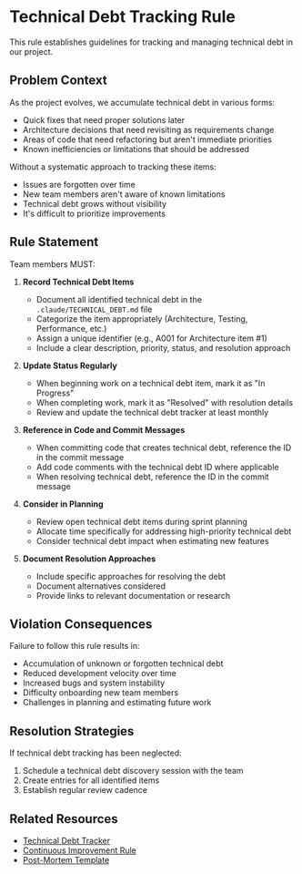 # Technical Debt Tracking Rule

This rule establishes guidelines for tracking and managing technical debt in our project.

## Problem Context

As the project evolves, we accumulate technical debt in various forms:
- Quick fixes that need proper solutions later
- Architecture decisions that need revisiting as requirements change
- Areas of code that need refactoring but aren't immediate priorities
- Known inefficiencies or limitations that should be addressed

Without a systematic approach to tracking these items:
- Issues are forgotten over time
- New team members aren't aware of known limitations
- Technical debt grows without visibility
- It's difficult to prioritize improvements

## Rule Statement

Team members MUST:

1. **Record Technical Debt Items**
   - Document all identified technical debt in the `.claude/TECHNICAL_DEBT.md` file
   - Categorize the item appropriately (Architecture, Testing, Performance, etc.)
   - Assign a unique identifier (e.g., A001 for Architecture item #1)
   - Include a clear description, priority, status, and resolution approach

2. **Update Status Regularly**
   - When beginning work on a technical debt item, mark it as "In Progress"
   - When completing work, mark it as "Resolved" with resolution details
   - Review and update the technical debt tracker at least monthly

3. **Reference in Code and Commit Messages**
   - When committing code that creates technical debt, reference the ID in the commit message
   - Add code comments with the technical debt ID where applicable
   - When resolving technical debt, reference the ID in the commit message

4. **Consider in Planning**
   - Review open technical debt items during sprint planning
   - Allocate time specifically for addressing high-priority technical debt
   - Consider technical debt impact when estimating new features

5. **Document Resolution Approaches**
   - Include specific approaches for resolving the debt
   - Document alternatives considered
   - Provide links to relevant documentation or research

## Violation Consequences

Failure to follow this rule results in:
- Accumulation of unknown or forgotten technical debt
- Reduced development velocity over time
- Increased bugs and system instability
- Difficulty onboarding new team members
- Challenges in planning and estimating future work

## Resolution Strategies

If technical debt tracking has been neglected:
1. Schedule a technical debt discovery session with the team
2. Create entries for all identified items
3. Establish regular review cadence

## Related Resources

- [Technical Debt Tracker](./../TECHNICAL_DEBT.md)
- [Continuous Improvement Rule](./continuous-improvement.md)
- [Post-Mortem Template](./../templates/post-mortem.md)